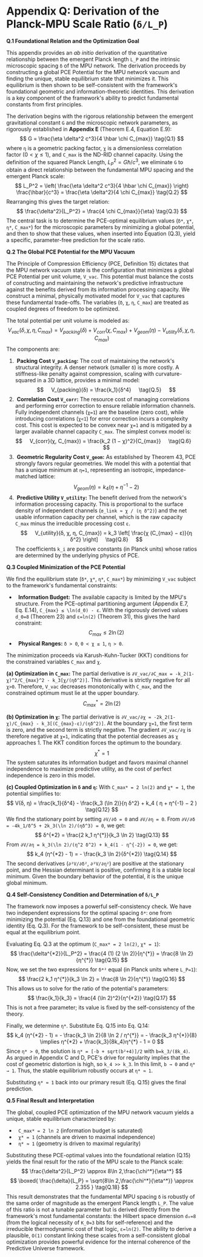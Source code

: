# Appendix Q: Derivation of the Planck-MPU Scale Ratio (`δ/L_P`)

**Q.1 Foundational Relation and the Optimization Goal**

This appendix provides an *ab initio* derivation of the quantitative relationship between the emergent Planck length `L_P` and the intrinsic microscopic spacing `δ` of the MPU network. The derivation proceeds by constructing a global PCE Potential for the MPU network vacuum and finding the unique, stable equilibrium state that minimizes it. This equilibrium is then shown to be self-consistent with the framework's foundational geometric and information-theoretic identities. This derivation is a key component of the framework's ability to predict fundamental constants from first principles.

The derivation begins with the rigorous relationship between the emergent gravitational constant `G` and the microscopic network parameters, as rigorously established in **Appendix E** (Theorem E.4, Equation E.9):
$$
G = \frac{\eta \delta^2 c^3}{4 \hbar \chi C_{max}}
\tag{Q.1}
$$
where `η` is a geometric packing factor, `χ` is a dimensionless correlation factor ($0 < \chi \le 1$), and `C_max` is the ND-RID channel capacity. Using the definition of the squared Planck Length, $L_P^2 = G\hbar/c^3$, we eliminate `G` to obtain a direct relationship between the fundamental MPU spacing and the emergent Planck scale:
$$
L_P^2 = \left( \frac{\eta \delta^2 c^3}{4 \hbar \chi C_{max}} \right) \frac{\hbar}{c^3} = \frac{\eta \delta^2}{4 \chi C_{max}}
\tag{Q.2}
$$
Rearranging this gives the target relation:
$$
\frac{\delta^2}{L_P^2} = \frac{4 \chi C_{max}}{\eta}
\tag{Q.3}
$$
The central task is to determine the PCE-optimal equilibrium values (`δ*`, `χ*`, `η*`, `C_max*`) for the microscopic parameters by minimizing a global potential, and then to show that these values, when inserted into Equation (Q.3), yield a specific, parameter-free prediction for the scale ratio.

**Q.2 The Global PCE Potential for the MPU Vacuum**

The Principle of Compression Efficiency (PCE, Definition 15) dictates that the MPU network vacuum state is the configuration that minimizes a global PCE Potential per unit volume, `V_vac`. This potential must balance the costs of constructing and maintaining the network's predictive infrastructure against the benefits derived from its information processing capacity. We construct a minimal, physically motivated model for `V_vac` that captures these fundamental trade-offs. The variables (`δ`, `χ`, `η`, `C_max`) are treated as coupled degrees of freedom to be optimized.

The total potential per unit volume is modeled as:
$$
V_{vac}(δ, χ, η, C_{max}) = V_{packing}(δ) + V_{corr}(χ, C_{max}) + V_{geom}(η) - V_{utility}(δ, χ, η, C_{max})
\tag{Q.4}
$$
The components are:

1.  **Packing Cost `V_packing`:** The cost of maintaining the network's structural integrity. A denser network (smaller `δ`) is more costly. A stiffness-like penalty against compression, scaling with curvature-squared in a 3D lattice, provides a minimal model:
$$
    V_{packing}(δ) = \frac{k_1}{δ^4}
    \tag{Q.5}
    $$
2.  **Correlation Cost `V_corr`:** The resource cost of managing correlations and performing error correction to ensure reliable information channels. Fully independent channels (`χ=1`) are the baseline (zero cost), while introducing correlations (`χ<1`) for error correction incurs a complexity cost. This cost is expected to be convex near `χ=1` and is mitigated by a larger available channel capacity `C_max`. The simplest convex model is:
$$
    V_{corr}(χ, C_{max}) = \frac{k_2 (1 − χ)^2}{C_{max}}
    \tag{Q.6}
    $$
3.  **Geometric Regularity Cost `V_geom`:** As established by Theorem 43, PCE strongly favors regular geometries. We model this with a potential that has a unique minimum at `η=1`, representing an isotropic, impedance-matched lattice:
$$
    V_{geom}(η) = k_4 ( η + η^{-1} − 2 )
    \tag{Q.7}
    $$
4.  **Predictive Utility `V_utility`:** The benefit derived from the network's information processing capacity. This is proportional to the surface density of independent channels (`σ_link ≈ χ / (η δ^2)`) and the net usable information capacity per channel, which is the raw capacity `C_max` minus the irreducible processing cost `ε`.
$$
    V_{utility}(δ, χ, η, C_{max}) = k_3 \left[ \frac{χ (C_{max} − ε)}{η δ^2} \right]
    \tag{Q.8}
    $$
The coefficients `k_i` are positive constants (in Planck units) whose ratios are determined by the underlying physics of PCE.

**Q.3 Coupled Minimization of the PCE Potential**

We find the equilibrium state (`δ*`, `χ*`, `η*`, `C_max*`) by minimizing `V_vac` subject to the framework's fundamental constraints:
*   **Information Budget:** The available capacity is limited by the MPU's structure. From the PCE-optimal partitioning argument (Appendix E.7, Eq. E.14), `C_{max} ≤ \ln(d_0) - ε`. With the rigorously derived values `d_0=8` (Theorem 23) and `ε=ln(2)` (Theorem 31), this gives the hard constraint:
$$
    C_{max} ≤ 2 \ln(2)
    \tag{Q.9}
    $$
*   **Physical Ranges:** `δ > 0`, `0 < χ ≤ 1`, `η > 0`.

The minimization proceeds via Karush-Kuhn-Tucker (KKT) conditions for the constrained variables `C_max` and `χ`.

**(a) Optimization in `C_max`:**
The partial derivative is `∂V_vac/∂C_max = -k_2(1-χ)^2/C_{max}^2 - k_3[χ/(ηδ^2)]`. This derivative is strictly negative for all `χ>0`. Therefore, `V_vac` decreases monotonically with `C_max`, and the constrained optimum must lie at the upper boundary.
$$
C_{max}^{*} = 2 \ln(2)
\tag{Q.10}
$$

**(b) Optimization in `χ`:**
The partial derivative is `∂V_vac/∂χ = -2k_2(1-χ)/C_{max} - k_3[(C_{max}-ε)/(ηδ^2)]`. At the boundary `χ=1`, the first term is zero, and the second term is strictly negative. The gradient `∂V_vac/∂χ` is therefore negative at `χ=1`, indicating that the potential decreases as `χ` approaches 1. The KKT condition forces the optimum to the boundary.
$$
χ^{*} = 1
\tag{Q.11}
$$
The system saturates its information budget and favors maximal channel independence to maximize predictive utility, as the cost of perfect independence is zero in this model.

**(c) Coupled Optimization in `δ` and `η`:**
With `C_max* = 2 ln(2)` and `χ* = 1`, the potential simplifies to:
$$
V(δ, η) = \frac{k_1}{δ^4} - \frac{k_3 (\ln 2)}{η δ^2} + k_4 ( η + η^{-1} − 2 )
\tag{Q.12}
$$
We find the stationary point by setting `∂V/∂δ = 0` and `∂V/∂η = 0`.
From `∂V/∂δ = -4k_1/δ^5 + 2k_3(\ln 2)/(ηδ^3) = 0`, we get:
$$
δ^{*2} = \frac{2 k_1 η^{*}}{k_3 \ln 2}
\tag{Q.13}
$$
From `∂V/∂η = k_3(\ln 2)/(η^2 δ^2) + k_4(1 - η^{-2}) = 0`, we get:
$$
k_4 (η^{*2} - 1) = - \frac{k_3 \ln 2}{δ^{*2}}
\tag{Q.14}
$$
The second derivatives (`∂²V/∂δ²`, `∂²V/∂η²`) are positive at the stationary point, and the Hessian determinant is positive, confirming it is a stable local minimum. Given the boundary behavior of the potential, it is the unique global minimum.

**Q.4 Self-Consistency Condition and Determination of `δ/L_P`**

The framework now imposes a powerful self-consistency check. We have two independent expressions for the optimal spacing `δ*`: one from minimizing the potential (Eq. Q.13) and one from the foundational geometric identity (Eq. Q.3). For the framework to be self-consistent, these must be equal at the equilibrium point.

Evaluating Eq. Q.3 at the optimum (`C_max* = 2 ln(2)`, `χ* = 1`):
$$
\frac{\delta^{*2}}{L_P^2} = \frac{4 (1) (2 \ln 2)}{η^{*}} = \frac{8 \ln 2}{η^{*}}
\tag{Q.15}
$$
Now, we set the two expressions for `δ*²` equal (in Planck units where `L_P=1`):
$$
\frac{2 k_1 η^{*}}{k_3 \ln 2} = \frac{8 \ln 2}{η^{*}}
\tag{Q.16}
$$
This allows us to solve for the ratio of the potential's parameters:
$$
\frac{k_1}{k_3} = \frac{4 (\ln 2)^2}{η^{*2}}
\tag{Q.17}
$$
This is not a free parameter; its value is fixed by the self-consistency of the theory.

Finally, we determine `η*`. Substitute Eq. Q.15 into Eq. Q.14:
$$
k_4 (η^{*2} - 1) = - \frac{k_3 \ln 2}{8 \ln 2 / η^{*}} = - \frac{k_3 η^{*}}{8} \implies η^{*2} + \frac{k_3}{8k_4}η^{*} - 1 = 0
$$
Since `η* > 0`, the solution is `η* = [-b + sqrt(b²+4)]/2` with `b=k_3/(8k_4)`. As argued in Appendix C and D, PCE's drive for regularity implies that the cost of geometric distortion is high, so `k_4 >> k_3`. In this limit, `b → 0` and `η* → 1`. Thus, the stable equilibrium robustly occurs at `η* ≈ 1`.

Substituting `η* ≈ 1` back into our primary result (Eq. Q.15) gives the final prediction.

**Q.5 Final Result and Interpretation**

The global, coupled PCE optimization of the MPU network vacuum yields a unique, stable equilibrium characterized by:
*   `C_max* = 2 ln 2` (information budget is saturated)
*   `χ* = 1` (channels are driven to maximal independence)
*   `η* ≈ 1` (geometry is driven to maximal regularity)

Substituting these PCE-optimal values into the foundational relation (Q.15) yields the final result for the ratio of the MPU scale to the Planck scale:
$$
\frac{\delta^2}{L_P^2} \approx 8\ln 2,\frac{\chi^*}{\eta^*}
$$
$$
\boxed{
\frac{\delta}{L_P} = \sqrt{8\ln 2,\frac{\chi^*}{\eta^*}} \approx 2.355
}
\tag{Q.18}
$$
This result demonstrates that the fundamental MPU spacing `δ` is robustly of the same order of magnitude as the emergent Planck length `L_P`. The value of this ratio is not a tunable parameter but is derived directly from the framework's most fundamental constants: the Hilbert space dimension `d₀=8` (from the logical necessity of `K_0=3` bits for self-reference) and the irreducible thermodynamic cost of that logic, `ε=ln(2)`. The ability to derive a plausible, `O(1)` constant linking these scales from a self-consistent global optimization provides powerful evidence for the internal coherence of the Predictive Universe framework.



